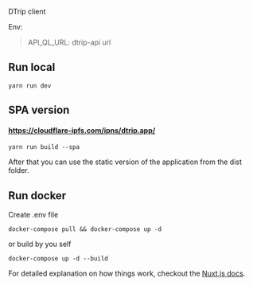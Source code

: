 DTrip client

Env:
> API_QL_URL: dtrip-api url
 
## Run local
```yarn run dev```

## SPA version
#### https://cloudflare-ipfs.com/ipns/dtrip.app/
```
yarn run build --spa
```
After that you can use the static version of the application from the dist folder.


## Run docker
Create .env file
```
docker-compose pull && docker-compose up -d
```

or build by you self

```
docker-compose up -d --build
```

For detailed explanation on how things work, checkout the [Nuxt.js docs](https://github.com/nuxt/nuxt.js).
